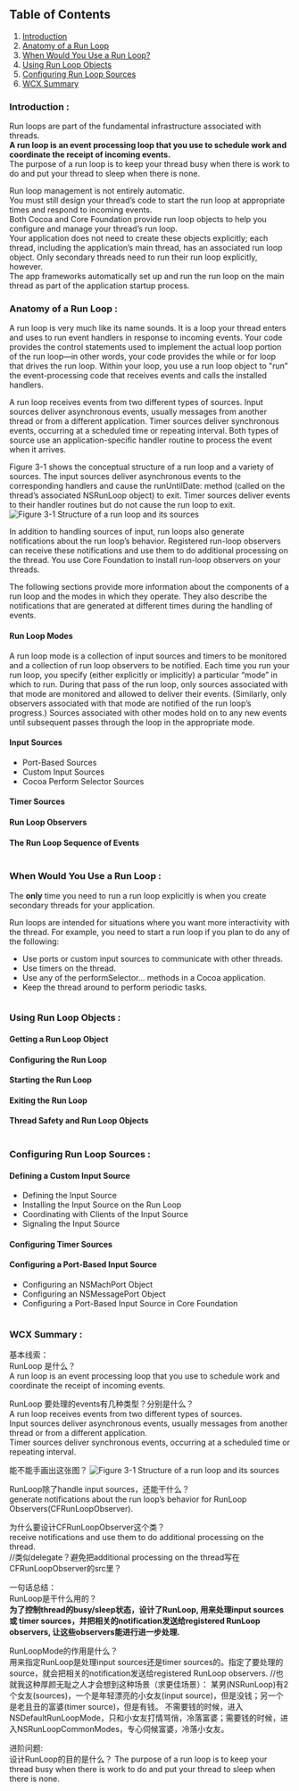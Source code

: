 ## <a name='contents'>Table of Contents</a>
1. [Introduction](#1)
1. [Anatomy of a Run Loop](#2)
1. [When Would You Use a Run Loop?](#3)
1. [Using Run Loop Objects](#4)
1. [Configuring Run Loop Sources](#5)
1. [WCX Summary](#6)


### <a name='1'>Introduction :</a>
Run loops are part of the fundamental infrastructure associated with threads.   
**A run loop is an event processing loop that you use to schedule work and coordinate the receipt of incoming events.**   
The purpose of a run loop is to keep your thread busy when there is work to do and put your thread to sleep when there is none.

Run loop management is not entirely automatic.   
You must still design your thread’s code to start the run loop at appropriate times and respond to incoming events.   
Both Cocoa and Core Foundation provide run loop objects to help you configure and manage your thread’s run loop.   
Your application does not need to create these objects explicitly; each thread, including the application’s main thread, has an associated run loop object. Only secondary threads need to run their run loop explicitly, however.   
The app frameworks automatically set up and run the run loop on the main thread as part of the application startup process.  

### <a name='2'>Anatomy of a Run Loop :</a>
A run loop is very much like its name sounds. It is a loop your thread enters and uses to run event handlers in response to incoming events. Your code provides the control statements used to implement the actual loop portion of the run loop—in other words, your code provides the while or for loop that drives the run loop. Within your loop, you use a run loop object to "run” the event-processing code that receives events and calls the installed handlers.

A run loop receives events from two different types of sources. Input sources deliver asynchronous events, usually messages from another thread or from a different application. Timer sources deliver synchronous events, occurring at a scheduled time or repeating interval. Both types of source use an application-specific handler routine to process the event when it arrives.

Figure 3-1 shows the conceptual structure of a run loop and a variety of sources. The input sources deliver asynchronous events to the corresponding handlers and cause the runUntilDate: method (called on the thread’s associated NSRunLoop object) to exit. Timer sources deliver events to their handler routines but do not cause the run loop to exit.
![Figure 3-1  Structure of a run loop and its sources](https://developer.apple.com/library/archive/documentation/Cocoa/Conceptual/Multithreading/Art/runloop.jpg)

In addition to handling sources of input, run loops also generate notifications about the run loop’s behavior. Registered run-loop observers can receive these notifications and use them to do additional processing on the thread. You use Core Foundation to install run-loop observers on your threads.

The following sections provide more information about the components of a run loop and the modes in which they operate. They also describe the notifications that are generated at different times during the handling of events.


#### Run Loop Modes
A run loop mode is a collection of input sources and timers to be monitored and a collection of run loop observers to be notified. Each time you run your run loop, you specify (either explicitly or implicitly) a particular “mode” in which to run. During that pass of the run loop, only sources associated with that mode are monitored and allowed to deliver their events. (Similarly, only observers associated with that mode are notified of the run loop’s progress.) Sources associated with other modes hold on to any new events until subsequent passes through the loop in the appropriate mode.

#### Input Sources
* Port-Based Sources
* Custom Input Sources
* Cocoa Perform Selector Sources
#### Timer Sources
#### Run Loop Observers
#### The Run Loop Sequence of Events

``` C

```
### <a name='3'>When Would You Use a Run Loop :</a>
The **only** time you need to run a run loop explicitly is when you create secondary threads for your application.   

Run loops are intended for situations where you want more interactivity with the thread. For example, you need to start a run loop if you plan to do any of the following:  
* Use ports or custom input sources to communicate with other threads.  
* Use timers on the thread.  
* Use any of the performSelector… methods in a Cocoa application.  
* Keep the thread around to perform periodic tasks.  

``` C

```
### <a name='4'>Using Run Loop Objects :</a>
#### Getting a Run Loop Object
#### Configuring the Run Loop
#### Starting the Run Loop
#### Exiting the Run Loop
#### Thread Safety and Run Loop Objects
``` C

```
### <a name='5'>Configuring Run Loop Sources :</a>
#### Defining a Custom Input Source
* Defining the Input Source
* Installing the Input Source on the Run Loop
* Coordinating with Clients of the Input Source
* Signaling the Input Source
#### Configuring Timer Sources
#### Configuring a Port-Based Input Source
* Configuring an NSMachPort Object
* Configuring an NSMessagePort Object
* Configuring a Port-Based Input Source in Core Foundation
``` C

```
### <a name='6'>WCX Summary :</a>
基本线索：  
RunLoop 是什么？  
A run loop is an event processing loop that you use to schedule work and coordinate the receipt of incoming events.

RunLoop 要处理的events有几种类型？分别是什么？  
A run loop receives events from two different types of sources.  
Input sources deliver asynchronous events, usually messages from another thread or from a different application.  
Timer sources deliver synchronous events, occurring at a scheduled time or repeating interval.  

能不能手画出这张图？
![Figure 3-1  Structure of a run loop and its sources](https://developer.apple.com/library/archive/documentation/Cocoa/Conceptual/Multithreading/Art/runloop.jpg)

RunLoop除了handle input sources，还能干什么？  
generate notifications about the run loop’s behavior for RunLoop Observers(CFRunLoopObserver).  

为什么要设计CFRunLoopObserver这个类？  
receive notifications and use them to do additional processing on the thread.   
//类似delegate？避免把additional processing on the thread写在CFRunLoopObserver的src里？  

一句话总结：  
RunLoop是干什么用的？  
**为了控制thread的busy/sleep状态，设计了RunLoop, 用来处理input sources 或 timer sources，并把相关的notification发送给registered RunLoop observers, 让这些observers能进行进一步处理.**

RunLoopMode的作用是什么？  
用来指定RunLoop是处理input sources还是timer sources的。指定了要处理的source，就会把相关的notification发送给registered RunLoop observers.
//也就我这种厚颜无耻之人才会想到这种场景（求更佳场景）：
某男(NSRunLoop)有2个女友(sources)，一个是年轻漂亮的小女友(input source)，但是没钱；另一个是老且丑的富婆(timer source)，但是有钱。
不需要钱的时候，进入NSDefaultRunLoopMode，只和小女友打情骂俏，冷落富婆；需要钱的时候，进入NSRunLoopCommonModes，专心伺候富婆，冷落小女友。

进阶问题:  
设计RunLoop的目的是什么？
The purpose of a run loop is to keep your thread busy when there is work to do and put your thread to sleep when there is none.
